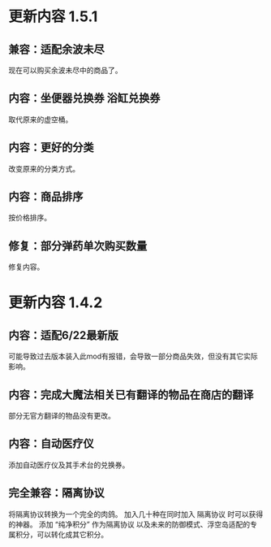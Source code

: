 # 更新内容 1.5.1

## 兼容：适配余波未尽

现在可以购买余波未尽中的商品了。

## 内容：坐便器兑换券 浴缸兑换券

取代原来的虚空桶。

## 内容：更好的分类

改变原来的分类方式。

## 内容：商品排序

按价格排序。

## 修复：部分弹药单次购买数量

修复内容。

# 更新内容 1.4.2

## 内容：适配6/22最新版

可能导致过去版本装入此mod有报错，会导致一部分商品失效，但没有其它实际影响。

## 内容：完成大魔法相关已有翻译的物品在商店的翻译

部分无官方翻译的物品没有更改。

## 内容：自动医疗仪

添加自动医疗仪及其手术台的兑换券。

## 完全兼容：隔离协议

将隔离协议转换为一个完全的肉鸽。
加入几十种在同时加入 隔离协议 时可以获得的神器。
添加 “纯净积分” 作为隔离协议 以及未来的防御模式、浮空岛适配的专属积分，可以转化成其它积分。